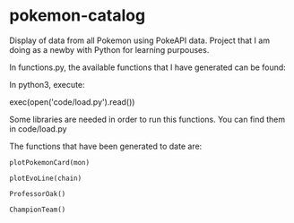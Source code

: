 # pokemon-catalog
Display of data from all Pokemon using PokeAPI data. Project that I am doing as a newby with Python for learning purpouses.

In functions.py, the available functions that I have generated can be found:

In python3, execute:

exec(open('code/load.py').read())

Some libraries are needed in order to run this functions. You can find them in code/load.py

The functions that have been generated to date are:

````
plotPokemonCard(mon)

plotEvoLine(chain)

ProfessorOak()

ChampionTeam()
````
